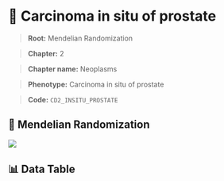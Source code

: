 # 🧪 Carcinoma in situ of prostate

> **Root:** Mendelian Randomization

> **Chapter:** 2  

> **Chapter name:** Neoplasms

> **Phenotype:** Carcinoma in situ of prostate  

> **Code:** `CD2_INSITU_PROSTATE`

## 🧬 Mendelian Randomization  

<img src="/MR/Figures/Forward/CD2_INSITU_PROSTATE.png"/>

## 📊 Data Table

<CsvTableMRF src="/public/MR/Data/Forward/CD2_INSITU_PROSTATE.csv"/>
